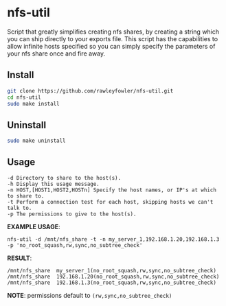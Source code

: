 # nfs-util
Script that greatly simplifies creating nfs shares, by creating a string which you can ship directly to your exports file. This script has the capabilities to allow infinite hosts specified so you can simply specify the parameters of your nfs share once and fire away.

## Install
```bash
git clone https://github.com/rawleyfowler/nfs-util.git
cd nfs-util
sudo make install
```

## Uninstall
```bash
sudo make uninstall
```

## Usage
```
-d Directory to share to the host(s).
-h Display this usage message.
-n HOST,[HOST1,HOST2,HOSTn] Specify the host names, or IP's at which to share to.
-t Perform a connection test for each host, skipping hosts we can't talk to.
-p The permissions to give to the host(s).
```

<b>EXAMPLE USAGE</b>: 
```
nfs-util -d /mnt/nfs_share -t -n my_server_1,192.168.1.20,192.168.1.3 -p 'no_root_squash,rw,sync,no_subtree_check'
```
<b>RESULT</b>:
```nfs
/mnt/nfs_share  my_server_1(no_root_squash,rw,sync,no_subtree_check)
/mnt/nfs_share  192.168.1.20(no_root_squash,rw,sync,no_subtree_check)
/mnt/nfs_share  192.168.1.3(no_root_squash,rw,sync,no_subtree_check)
```

<b>NOTE</b>: permissions default to `(rw,sync,no_subtree_check)`
